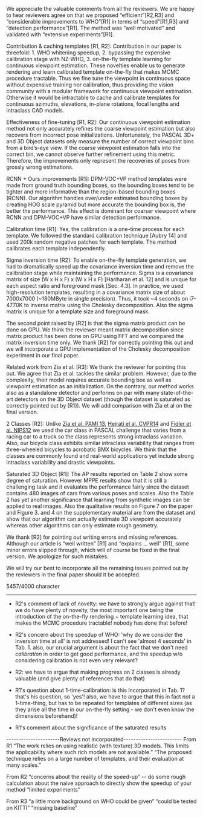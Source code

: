 We appreciate the valuable comments from all the reviewers. We are happy to hear reviewers agree on that we proposed “efficient”[R2,R3] and “considerable improvements to WHO”[R1] in terms of “speed”[R1,R3] and “detection performance”[R1]. The method was “well motivated”  and validated with “extensive experiments”[R1].

Contribution & caching templates [R1, R2]: Contribution in our paper is threefold: 1. WHO whitening speedup, 2. bypassing the expensive calibration stage with NZ-WHO, 3. on-the-fly template learning for continuous viewpoint estimation. These novelties enable us to generate rendering and learn calibrated template on-the-fly that makes MCMC procedure tractable. Thus we fine tune the viewpoint in continuous space without expensive training nor calibration, thus providing the vision community with a modular framework for continuous viewpoint estimation. Otherwise it would be intractable to cache and calibrate templates for continuous azimuths, elevations, in-plane rotations, focal lengths and intraclass CAD models.

Effectiveness of fine-tuning [R1, R2]: Our continuous viewpoint estimation method not only accurately refines the coarse viewpoint estimation but also recovers from incorrect pose initializations. Unfortunately, the PASCAL 3D+ and 3D Object datasets only measure the number of correct viewpoint bins from a bird’s-eye view. If the coarse viewpoint estimation falls into the correct bin, we cannot observe further refinement using this metric. Therefore, the improvements only represent the recoveries of poses from grossly wrong estimations.

RCNN + Ours improvements [R1]: DPM-VOC+VP method templates were made from ground truth bounding boxes, so the bounding boxes tend to be tighter and more informative than the region-based bounding boxes (RCNN). Our algorithm handles over/under estimated bounding boxes by creating HOG scale pyramid but more accurate the bounding box is, the better the performance. This effect is dominant for coarser viewpoint where RCNN and DPM-VOC+VP have similar detection performance.

Calibration time [R1]: Yes, the calibration is a one-time process for each template. We followed the standard calibration technique [Aubry 14] and used 200k random negative patches for each template. The method calibrates each template independently.

Sigma inversion time [R2]: To enable on-the-fly template generation, we had to dramatically speed up the covariance inversion time and remove the calibration stage while maintaining the performance. Sigma is a covariance matrix of size (W x H x F) x (W x H x F) [Hariharan et al. 12] and is unique for each aspect ratio and foreground mask [Sec. 4.3]. In practice, we used high-resolution templates, resulting in a covariance matrix size of about 7000x7000 (~180MByte in single precision). Thus, it took ~4 seconds on i7-4770K to inverse matrix using the Cholesky decomposition. Also the sigma matrix is unique for a template size and foreground mask.

The second point raised by [R2] is that the sigma matrix product can be done on GPU. We think the reviewer meant matrix decomposition since matrix product has been done on GPU using FFT and we compared the matrix inversion time only. We thank [R2] for correctly pointing this out and we will incorporate a GPU implementation of the Cholesky decomposition experiment in our final paper.

Related work from Zia et al. [R3]: We thank the reviewer for pointing this out. We agree that Zia et al. tackles the similar problem. However, due to the complexity, their model requires accurate bounding box as well as viewpoint estimation as an initialization. On the contrary, our method works also as a standalone detector and performs on par with many state-of-the-art detectors on the 3D Object dataset (though the dataset is saturated as correctly pointed out by [R1]). We will add comparison with Zia et al on the final version.

2 Classes [R2]: Unlike [Zia et al. PAMI 13](car,bike), [Hejrati el al. CVPR14](car) and [Fidler et al. NIPS12](car,box) we used the car class in PASCAL challenge that varies from a racing car to a truck so the class represents strong intraclass variation. Also, our bicycle class exhibits similar intraclass variability that ranges from three-wheeled bicycles to acrobatic BMX bicycles. We think that the classes are commonly found and real-world applications yet include strong intraclass variability and drastic viewpoints.

Saturated 3D Object [R1]: The AP results reported on Table 2 show some degree of saturation. However MPPE results show that it is still a challenging task and it evaluates the performance fairly since the dataset contains 480 images of cars from various poses and scales. Also the Table 2 has yet another significance that learning from synthetic images can be applied to real images. Also the qualitative results on Figure 7 on the paper and Figure 3. and 4 on the supplementary material are from the dataset and show that our algorithm can actually estimate 3D viewpoint accurately whereas other algorithms can only estimate rough geometry.

We thank [R2] for pointing out writing errors and missing references. Although our article is “well written” [R1] and “explains ... well” [R1], some minor errors slipped through, which will of course be fixed in the final version. We apologize for such mistakes.

We will try our best to incorporate all the remaining issues pointed out by the reviewers in the final paper should it be accepted.

5457/4000 character

-------------------------------------------------------------------------

- R2's comment of lack of novelty: we have to strongly argue against that! we do have plenty of novelty, the most important one being the introduction of the on-the-fly rendering + template learning idea, that makes the MCMC procedure tractable! nobody has done that before!

- R2's concern about the speedup of WHO: 'why do we consider the inversion time at all' is not addressed! I can't see 'almost 4 seconds' in Tab. 1. also, our crucial argument is about the fact that we don't need _calibration_ in order to get good performance, and the speedup w/o considering calibration is not even very relevant?

- R2: we have to argue that making progress on 2 classes is already valuable (and give plenty of references that do that)

- R1's question about 1-time-calibration: is this incorporated in Tab. 1?
that's his question, so 'yes'! also, we have to argue that this in fact _not_ a 1-time-thing, but has to be repeated for templates of different sizes (as they arise all the time in our on-the-fly setting - we don't even know the dimensions beforehand)!

- R1's comment about the significance of the saturated results

----------------------Reviews not incorporated------------------------
From R1
“The work relies on using realistic (with texture) 3D models. This limits the applicability where such rich models are not available.”
“The proposed technique relies on a large number of templates, and their evaluation at many scales.”

From R2
“concerns about the reality of the speed-up” -- do some rough calculation about the naive approach to directly show the speedup of your method
“limited experiments”

From R3
“a little more background on WHO could be given”
“could be tested on KITTI”
“missing baseline”

